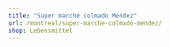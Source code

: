 ```yaml
---
title: "Super marché colmado Mendez"
url: /montreal/super-marche-colmado-mendez/
shop: Lebensmittel
---
```

